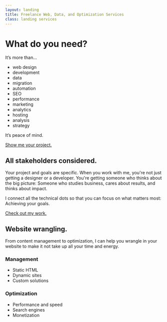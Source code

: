```yaml
---
layout: landing
title: Freelance Web, Data, and Optimization Services
class: landing services
---
```


# What do you need?

It’s more than...

- web design
- development
- data
- migration
- automation
- SEO
- performance
- marketing
- analytics
- hosting
- analysis
- strategy

It’s peace of mind.

<a href="{{ site.schedule }}" class="button">Show me your project.</a>

<!-- section -->

## All stakeholders considered.

Your project and goals are specific. When you work with me, you're not just getting a designer or a developer. You're getting someone who thinks about the big picture: Someone who studies business, cares about results, and thinks about impact.

I connect all the technical dots so that you can focus on what matters most: Achieving your goals.

<p class="text-center"><a href="{{ site.url }}/portfolio/" class="button">Check out my work.</a></p>

<!-- section -->

## Website wrangling.

From content management to optimization, I can help you wrangle in your website to make it not take up all your time and energy. 

<!-- section -->

### Management

- Static HTML
- Dynamic sites
- Custom solutions

<!-- column -->

### Optimization

- Performance and speed
- Search engines
- Monetization
